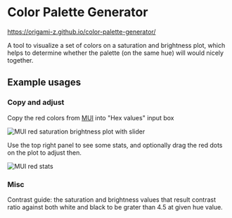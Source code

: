 # Color Palette Generator

https://origami-z.github.io/color-palette-generator/

A tool to visualize a set of colors on a saturation and brightness plot, which helps to determine whether the palette (on the same hue) will would nicely together.

## Example usages

### Copy and adjust

Copy the red colors from [MUI](https://mui.com/material-ui/customization/color/#color-palette) into "Hex values" input box

![MUI red saturation brightness plot with slider](https://user-images.githubusercontent.com/5257855/163881977-93d44884-5bdd-4ee7-8988-8c138134e692.png)

Use the top right panel to see some stats, and optionally drag the red dots on the plot to adjust then.

![MUI red stats](https://user-images.githubusercontent.com/5257855/163882112-14c95500-b8e5-49ed-a0c5-ebfe9a20eae5.png)

### Misc

Contrast guide: the saturation and brightness values that result contrast ratio against both white and black to be grater than 4.5 at given hue value.
